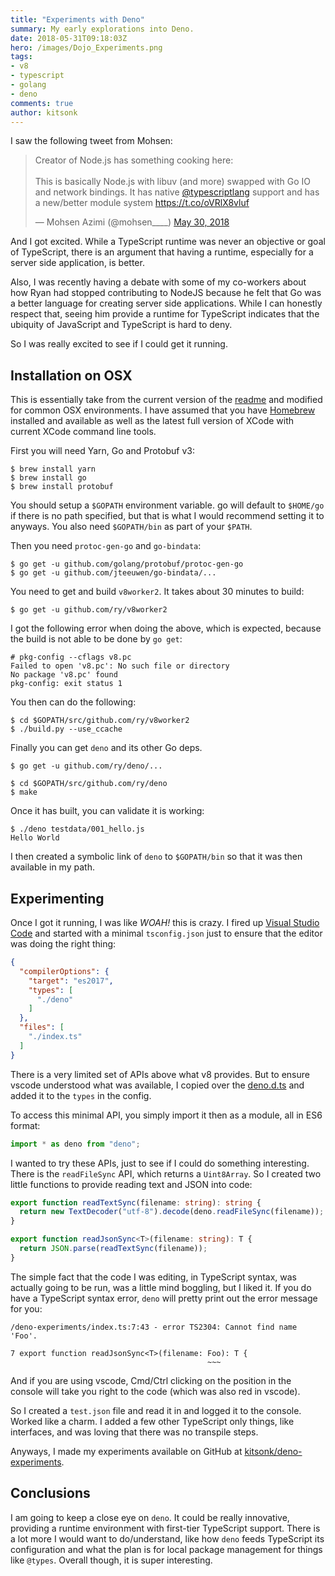```yaml
---
title: "Experiments with Deno"
summary: My early explorations into Deno.
date: 2018-05-31T09:18:03Z
hero: /images/Dojo_Experiments.png
tags:
- v8
- typescript
- golang
- deno
comments: true
author: kitsonk
---
```


I saw the following tweet from Mohsen:

<blockquote class="twitter-tweet" data-dnt="true"><p lang="en" dir="ltr">Creator of Node.js has something cooking here: <br><br>This is basically Node.js with libuv (and more) swapped with Go IO and network bindings. It has native <a href="https://twitter.com/typescriptlang?ref_src=twsrc%5Etfw">@typescriptlang</a> support and has a new/better module system <a href="https://t.co/oVRlX8vluf">https://t.co/oVRlX8vluf</a></p>&mdash; Mohsen Azimi (@mohsen____) <a href="https://twitter.com/mohsen____/status/1001901925015719938?ref_src=twsrc%5Etfw">May 30, 2018</a></blockquote> <script async src="https://platform.twitter.com/widgets.js" charset="utf-8"></script>

And I got excited. While a TypeScript runtime was never an objective or goal of
TypeScript, there is an argument that having a runtime, especially for a server
side application, is better.

Also, I was recently having a debate with some of my co-workers about how Ryan
had stopped contributing to NodeJS because he felt that Go was a better language
for creating server side applications. While I can honestly respect that, seeing
him provide a runtime for TypeScript indicates that the ubiquity of JavaScript
and TypeScript is hard to deny.

So I was really excited to see if I could get it running.

## Installation on OSX

This is essentially take from the current version of the
[readme](https://github.com/ry/deno/blob/c0cc240810f9280ca458c54b4cb69acc30e47e27/README.md#compile-instructions)
and modified for common OSX environments. I have assumed that you have
[Homebrew](https://brew.sh/) installed and available as well as the latest full
version of XCode with current XCode command line tools.

First you will need Yarn, Go and Protobuf v3:

```
$ brew install yarn
$ brew install go
$ brew install protobuf
```

You should setup a `$GOPATH` environment variable. go will default to `$HOME/go`
if there is no path specified, but that is what I would recommend setting it to
anyways. You also need `$GOPATH/bin` as part of your `$PATH`.

Then you need `protoc-gen-go` and `go-bindata`:

```
$ go get -u github.com/golang/protobuf/protoc-gen-go
$ go get -u github.com/jteeuwen/go-bindata/...
```

You need to get and build `v8worker2`. It takes about 30 minutes to build:

```
$ go get -u github.com/ry/v8worker2
```

I got the following error when doing the above, which is expected, because the
build is not able to be done by `go get`:

```
# pkg-config --cflags v8.pc
Failed to open 'v8.pc': No such file or directory
No package 'v8.pc' found
pkg-config: exit status 1
```

You then can do the following:

```
$ cd $GOPATH/src/github.com/ry/v8worker2
$ ./build.py --use_ccache
```

Finally you can get `deno` and its other Go deps.

```
$ go get -u github.com/ry/deno/...
```

```
$ cd $GOPATH/src/github.com/ry/deno
$ make
```

Once it has built, you can validate it is working:

```
$ ./deno testdata/001_hello.js
Hello World
```

I then created a symbolic link of `deno` to `$GOPATH/bin` so that it was then
available in my path.

## Experimenting

Once I got it running, I was like _WOAH!_ this is crazy. I fired up
[Visual Studio Code](https://code.visualstudio.com/) and started with a minimal
`tsconfig.json` just to ensure that the editor was doing the right thing:

```json
{
  "compilerOptions": {
    "target": "es2017",
    "types": [
      "./deno"
    ]
  },
  "files": [
    "./index.ts"
  ]
}
```

There is a very limited set of APIs above what v8 provides. But to ensure vscode
understood what was available, I copied over the
[deno.d.ts](https://github.com/ry/deno/blob/master/deno.d.ts) and added it to
the `types` in the config.

To access this minimal API, you simply import it then as a module, all in ES6
format:

```ts
import * as deno from "deno";
```

I wanted to try these APIs, just to see if I could do something interesting.
There is the `readFileSync` API, which returns a `Uint8Array`. So I created two
little functions to provide reading text and JSON into code:

```ts
export function readTextSync(filename: string): string {
  return new TextDecoder("utf-8").decode(deno.readFileSync(filename));
}

export function readJsonSync<T>(filename: string): T {
  return JSON.parse(readTextSync(filename));
}
```

The simple fact that the code I was editing, in TypeScript syntax, was actually
going to be run, was a little mind boggling, but I liked it. If you do have a
TypeScript syntax error, `deno` will pretty print out the error message for you:

```
/deno-experiments/index.ts:7:43 - error TS2304: Cannot find name 'Foo'.

7 export function readJsonSync<T>(filename: Foo): T {
                                            ~~~
```

And if you are using vscode, Cmd/Ctrl clicking on the position in the console
will take you right to the code (which was also red in vscode).

So I created a `test.json` file and read it in and logged it to the console.
Worked like a charm. I added a few other TypeScript only things, like
interfaces, and was loving that there was no transpile steps.

Anyways, I made my experiments available on GitHub at
[kitsonk/deno-experiments](https://github.com/kitsonk/deno-experiments).

## Conclusions

I am going to keep a close eye on `deno`. It could be really innovative,
providing a runtime environment with first-tier TypeScript support. There is a
lot more I would want to do/understand, like how `deno` feeds TypeScript its
configuration and what the plan is for local package management for things like
`@types`. Overall though, it is super interesting.
